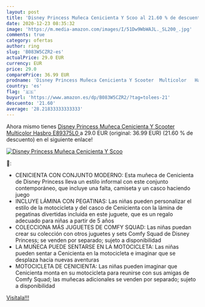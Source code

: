 ```yaml
---
layout: post
title: 'Disney Princess Muñeca Cenicienta Y Scoo al 21.60 % de descuento'
date: 2020-12-23 08:35:32
image: 'https://m.media-amazon.com/images/I/51Dw9WbWAJL._SL200_.jpg'
comments: true
category: ofertas
author: ring
slug: 'B083W5CZR2-es'
actualPrice: 29.0 EUR
currency: EUR
price: 29.0
comparePrice: 36.99 EUR
prodname: 'Disney Princess Muñeca Cenicienta Y Scooter  Multicolor   Hasbro E89375L0 '
country: 'es'
flag: '🇪🇸'
buyurl: 'https://www.amazon.es/dp/B083W5CZR2/?tag=tolees-21'
descuento: '21.60'
average: '28.21833333333333'
---
```


Ahora mismo tienes [Disney Princess Muñeca Cenicienta Y Scooter  Multicolor   Hasbro E89375L0 ](https://www.amazon.es/dp/B083W5CZR2/?tag=tolees-21) a 29.0 EUR (original: 36.99 EUR) (21.60 %  de descuento) en el siguiente enlace!

[![Disney Princess Muñeca Cenicienta Y Scoo](https://m.media-amazon.com/images/I/51Dw9WbWAJL._SL200_.jpg)](https://www.amazon.es/dp/B083W5CZR2/?tag=tolees-21)

🔎:

- CENICIENTA CON CONJUNTO MODERNO: Esta muñeca de Cenicienta de Disney Princess lleva un estilo informal con este conjunto contemporáneo, que incluye una falta, camiseta y un casco haciendo juego
- INCLUYE LÁMINA CON PEGATINAS: Las niñas pueden personalizar el estilo de la motocicleta y del casco de Cenicienta con la lámina de pegatinas divertidas incluida en este juguete, que es un regalo adecuado para niñas a partir de 5 años
- COLECCIONA MÁS JUGUETES DE COMFY SQUAD: Las niñas puedan crear su colección con otros juguetes y sets Comfy Squad de Disney Princess; se venden por separado; sujeto a disponibilidad
- LA MUÑECA PUEDE SENTARSE EN LA MOTOCICLETA: Las niñas pueden sentar a Cenicienta en la motocicleta e imaginar que se desplaza hacia nuevas aventuras
- MOTOCICLETA DE CENICIENTA: Las niñas pueden imaginar que Cenicienta monta en su motocicleta para reunirse con sus amigas de Comfy Squad; las muñecas adicionales se venden por separado; sujeto a disponibilidad

[Visítala!!!](https://www.amazon.es/dp/B083W5CZR2/?tag=tolees-21)
